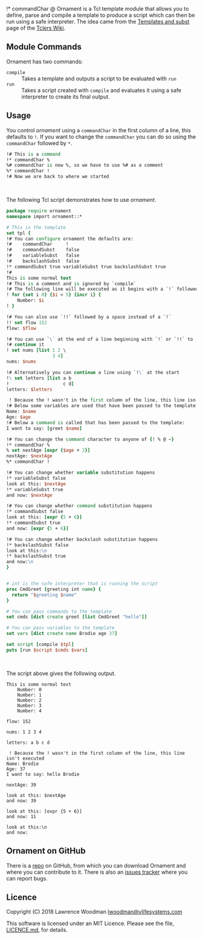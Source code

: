 !* commandChar @
Ornament is a Tcl template module that allows you to define, parse and compile a template to produce a script which can then be run using a safe interpreter.  The idea came from the [Templates and subst](https://wiki.tcl.tk/18455) page of the [Tclers Wiki](https://wiki.tcl.tk).

## Module Commands
Ornament has two commands:

<dl>
  <dt><code>compile</code></dt>
  <dd>Takes a template and outputs a script to be evaluated with <code>run</code></dd>

  <dt><code>run</code></dt>
  <dd>Takes a script created with <code>compile</code> and evaluates it using a safe interpreter to create its final output.</dd>
</dl>

## Usage

You control _ornament_ using a `commandChar` in the first column of a line, this defaults to `!`.  If you want to change the `commandChar` you can do so using the `commandChar` followed by `*`.

```` tcl
!# This is a command
!* commandChar %
%# commandChar is now %, so we have to use %# as a comment
%* commandChar !
!# Now we are back to where we started
````
<br />

The following Tcl script demonstrates how to use _ornament_.

```` tcl
package require ornament
namespace import ornament::*

# This is the template
set tpl {
!# You can configure ornament the defaults are:
!#    commandChar     !
!#    commandSubst    false
!#    variableSubst   false
!#    backslashSubst  false
!* commandSubst true variableSubst true backslashSubst true
!#
This is some normal text
!# This is a comment and is ignored by `compile`
!# The following line will be executed as it begins with a `!` followed by a space
! for {set i 0} {$i < 5} {incr i} {
    Number: $i
! }

!# You can also use `!!` followed by a space instead of a `!`
!! set flow 152
flow: $flow

!# You can use `\` at the end of a line beginning with `!` or `!!` to
!# continue it
! set nums [list 1 2 \
                 3 4]
nums: $nums

!# Alternatively you can continue a line using `!\` at the start
!\ set letters [list a b
!                    c d]
letters: $letters

 ! Because the ! wasn't in the first column of the line, this line isn't executed
!# Below some variables are used that have been passed to the template:
Name: $name
Age: $age
!# Below a command is called that has been passed to the template:
I want to say: [greet $name]

!# You can change the command character to anyone of {! % @ ~}
!* commandChar %
% set nextAge [expr {$age + 2}]
nextAge: $nextAge
%* commandChar !

!# You can change whether variable substitution happens
!* variableSubst false
look at this: $nextAge
!* variableSubst true
and now: $nextAge

!# You can change whether command substitution happens
!* commandSubst false
look at this: [expr {5 + 6}]
!* commandSubst true
and now: [expr {5 + 6}]

!# You can change whether backslash substitution happens
!* backslashSubst false
look at this:\n
!* backslashSubst true
and now:\n
}


# int is the safe interpreter that is running the script
proc CmdGreet {greeting int name} {
  return "$greeting $name"
}

# You can pass commands to the template
set cmds [dict create greet [list CmdGreet "hello"]]

# You can pass variables to the template
set vars [dict create name Brodie age 37]

set script [compile $tpl]
puts [run $script $cmds $vars]
````
<br />

The script above gives the following output.

    This is some normal text
        Number: 0
        Number: 1
        Number: 2
        Number: 3
        Number: 4

    flow: 152

    nums: 1 2 3 4

    letters: a b c d

     ! Because the ! wasn't in the first column of the line, this line isn't executed
    Name: Brodie
    Age: 37
    I want to say: hello Brodie

    nextAge: 39

    look at this: $nextAge
    and now: 39

    look at this: [expr {5 + 6}]
    and now: 11

    look at this:\n
    and now:



## Ornament on GitHub
There is a [repo](https://github.com/lawrencewoodman/ornament_tcl) on GitHub, from which you can download Ornament and where you can contribute to it.  There is also an [issues tracker](https://github.com/lawrencewoodman/ornament_tcl/issues) where you can report bugs.


## Licence
Copyright (C) 2018 Lawrence Woodman <lwoodman@vlifesystems.com>

This software is licensed under an MIT Licence.  Please see the file, [LICENCE.md](https://github.com/lawrencewoodman/ornament_tcl/blob/master/LICENCE.md), for details.
